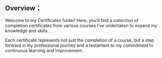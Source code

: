 ## Overview：
Welcome to my Certificates folder! Here, you’ll find a collection of completion certificates from various courses I’ve undertaken to expand my knowledge and skills.

Each certificate represents not just the completion of a course, but a step forward in my professional journey and a testament to my commitment to continuous learning and improvement.
